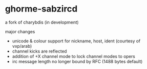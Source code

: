 ghorme-sabzircd
===============

a fork of charybdis (in development)

major changes
- unicode & colour support for nickname, host, ident (courtesy of vxp/arab)
- channel kicks are reflected
- addition of +X channel mode to lock channel modes to opers
- irc message length no longer bound by RFC (1488 bytes default)
